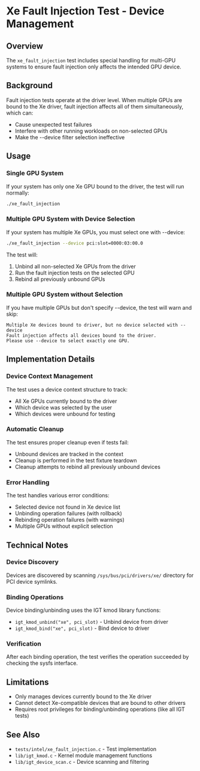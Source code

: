 # Xe Fault Injection Test - Device Management

## Overview
The `xe_fault_injection` test includes special handling for multi-GPU systems to ensure fault injection only affects the intended GPU device.

## Background
Fault injection tests operate at the driver level. When multiple GPUs are bound to the Xe driver, fault injection affects all of them simultaneously, which can:
- Cause unexpected test failures
- Interfere with other running workloads on non-selected GPUs
- Make the --device filter selection ineffective

## Usage

### Single GPU System
If your system has only one Xe GPU bound to the driver, the test will run normally:
```bash
./xe_fault_injection
```

### Multiple GPU System with Device Selection
If your system has multiple Xe GPUs, you must select one with --device:
```bash
./xe_fault_injection --device pci:slot=0000:03:00.0
```

The test will:
1. Unbind all non-selected Xe GPUs from the driver
2. Run the fault injection tests on the selected GPU
3. Rebind all previously unbound GPUs

### Multiple GPU System without Selection
If you have multiple GPUs but don't specify --device, the test will warn and skip:
```
Multiple Xe devices bound to driver, but no device selected with --device
Fault injection affects all devices bound to the driver.
Please use --device to select exactly one GPU.
```

## Implementation Details

### Device Context Management
The test uses a device context structure to track:
- All Xe GPUs currently bound to the driver
- Which device was selected by the user
- Which devices were unbound for testing

### Automatic Cleanup
The test ensures proper cleanup even if tests fail:
- Unbound devices are tracked in the context
- Cleanup is performed in the test fixture teardown
- Cleanup attempts to rebind all previously unbound devices

### Error Handling
The test handles various error conditions:
- Selected device not found in Xe device list
- Unbinding operation failures (with rollback)
- Rebinding operation failures (with warnings)
- Multiple GPUs without explicit selection

## Technical Notes

### Device Discovery
Devices are discovered by scanning `/sys/bus/pci/drivers/xe/` directory for PCI device symlinks.

### Binding Operations
Device binding/unbinding uses the IGT kmod library functions:
- `igt_kmod_unbind("xe", pci_slot)` - Unbind device from driver
- `igt_kmod_bind("xe", pci_slot)` - Bind device to driver

### Verification
After each binding operation, the test verifies the operation succeeded by checking the sysfs interface.

## Limitations
- Only manages devices currently bound to the Xe driver
- Cannot detect Xe-compatible devices that are bound to other drivers
- Requires root privileges for binding/unbinding operations (like all IGT tests)

## See Also
- `tests/intel/xe_fault_injection.c` - Test implementation
- `lib/igt_kmod.c` - Kernel module management functions
- `lib/igt_device_scan.c` - Device scanning and filtering

